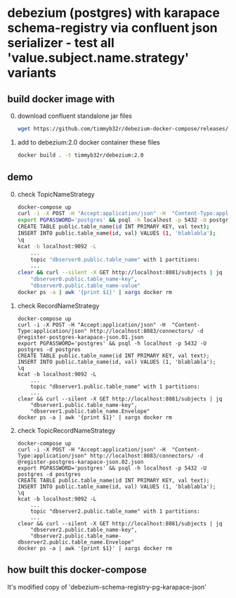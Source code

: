 # debezium (postgres) with karapace schema-registry via confluent json serializer - test all 'value.subject.name.strategy' variants

## build docker image with

0. download confluent standalone jar files
    ```sh
    wget https://github.com/timmyb32r/debezium-docker-compose/releases/download/7.0.1/confluent-serializers-standalone-7.0.1.tar.gz && tar --strip-components=2 -xzf confluent-serializers-standalone-7.0.1.tar.gz && rm ./confluent-serializers-standalone-7.0.1.tar.gz
    ```

1. add to debezium:2.0 docker container these files
    ```sh
    docker build . -t timmyb32r/debezium:2.0
    ```

## demo

0) check TopicNameStrategy
    ```sh
    docker-compose up
    curl -i -X POST -H "Accept:application/json" -H  "Content-Type:application/json" http://localhost:8083/connectors/ -d @register-postgres-karapace-json.00.json
    export PGPASSWORD='postgres' && psql -h localhost -p 5432 -U postgres -d postgres
    CREATE TABLE public.table_name(id INT PRIMARY KEY, val text);
    INSERT INTO public.table_name(id, val) VALUES (1, 'blablabla');
    \q
    kcat -b localhost:9092 -L
        ...
        topic "dbserver0.public.table_name" with 1 partitions:
        ...
    clear && curl --silent -X GET http://localhost:8081/subjects | jq
        "dbserver0.public.table_name-key",
        "dbserver0.public.table_name-value"
    docker ps -a | awk '{print $1}' | xargs docker rm
    ```

1) check RecordNameStrategy
    ```
    docker-compose up
    curl -i -X POST -H "Accept:application/json" -H  "Content-Type:application/json" http://localhost:8083/connectors/ -d @register-postgres-karapace-json.01.json
    export PGPASSWORD='postgres' && psql -h localhost -p 5432 -U postgres -d postgres
    CREATE TABLE public.table_name(id INT PRIMARY KEY, val text);
    INSERT INTO public.table_name(id, val) VALUES (1, 'blablabla');
    \q
    kcat -b localhost:9092 -L
        ...
        topic "dbserver1.public.table_name" with 1 partitions:
        ...
    clear && curl --silent -X GET http://localhost:8081/subjects | jq
        "dbserver1.public.table_name-key",
        "dbserver1.public.table_name.Envelope"
    docker ps -a | awk '{print $1}' | xargs docker rm
    ```

2) check TopicRecordNameStrategy
    ```
    docker-compose up
    curl -i -X POST -H "Accept:application/json" -H  "Content-Type:application/json" http://localhost:8083/connectors/ -d @register-postgres-karapace-json.02.json
    export PGPASSWORD='postgres' && psql -h localhost -p 5432 -U postgres -d postgres
    CREATE TABLE public.table_name(id INT PRIMARY KEY, val text);
    INSERT INTO public.table_name(id, val) VALUES (1, 'blablabla');
    \q
    kcat -b localhost:9092 -L
        ...
        topic "dbserver2.public.table_name" with 1 partitions:
        ...
    clear && curl --silent -X GET http://localhost:8081/subjects | jq
        "dbserver2.public.table_name-key",
        "dbserver2.public.table_name-dbserver2.public.table_name.Envelope"
    docker ps -a | awk '{print $1}' | xargs docker rm
    ```

## how built this docker-compose

It's modified copy of 'debezium-schema-registry-pg-karapace-json'
